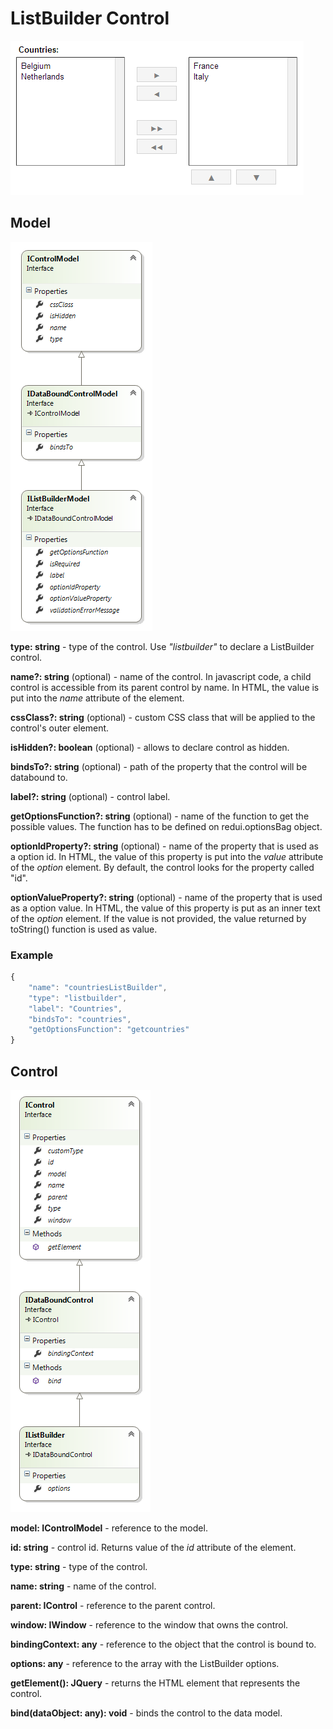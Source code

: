 # ListBuilder Control

![](ListBuilder-Control_ListBuilder.png)

## Model

![](ListBuilder-Control_IListBuilderModel.png)

**type: string** - type of the control. Use _"listbuilder"_ to declare a ListBuilder control.

**name?: string** (optional) - name of the control. In javascript code, a child control is accessible from its parent control by name. In HTML, the value is put into the _name_ attribute of the element.

**cssClass?: string** (optional) - custom CSS class that will be applied to the control's outer element.

**isHidden?: boolean** (optional) - allows to declare control as hidden.

**bindsTo?: string** (optional) - path of the property that the control will be databound to.

**label?: string** (optional) - control label.

**getOptionsFunction?: string** (optional) - name of the function to get the possible values. The function has to be defined on redui.optionsBag object.

**optionIdProperty?: string** (optional) - name of the property that is used as a option id. In HTML, the value of this property is put into the _value_ attribute of the _option_ element. By default, the control looks for the property called "id".

**optionValueProperty?: string** (optional) - name of the property that is used as a option value. In HTML, the value of this property is put as an inner text of the _option_ element. If the value is not provided, the value returned by toString() function is used as value.

### Example

```javascript
{
	"name": "countriesListBuilder",
	"type": "listbuilder",
	"label": "Countries",
	"bindsTo": "countries",
	"getOptionsFunction": "getcountries"
}
```

## Control

![](ListBuilder-Control_IListBuilder.png)

**model: IControlModel** - reference to the model.

**id: string** - control id. Returns value of the _id_ attribute of the element.

**type: string** - type of the control.

**name: string** - name of the control.

**parent: IControl** - reference to the parent control.

**window: IWindow** - reference to the window that owns the control.

**bindingContext: any** - reference to the object that the control is bound to.

**options: any[]()** - reference to the array with the ListBuilder options.

**getElement(): JQuery** - returns the HTML element that represents the control.

**bind(dataObject: any): void** - binds the control to the data model.